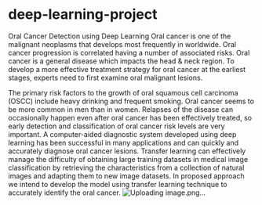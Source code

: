 # deep-learning-project
Oral Cancer Detection using Deep Learning
Oral cancer is one of the malignant neoplasms that develops most frequently in worldwide. Oral cancer progression is correlated having a number of associated risks. Oral cancer is a general disease which impacts the head & neck region. To develop a more effective treatment strategy for oral cancer at the earliest stages, experts need to first examine oral malignant lesions. 

The primary risk factors to the growth of oral squamous cell carcinoma (OSCC) include heavy drinking and frequent smoking. Oral cancer seems to be more common in men than in women. Relapses of the disease can occasionally happen even after oral cancer has been effectively treated, so early detection and classification of oral cancer risk levels are very important. A computer-aided diagnostic system developed using deep learning has been successful in many applications and can quickly and accurately diagnose oral cancer lesions. Transfer learning can effectively manage the difficulty of obtaining large training datasets in medical image classification by retrieving the characteristics from a collection of natural images and adapting them to new image datasets. In proposed approach we intend to develop the model using transfer learning technique to accurately identify the oral cancer.
![Uploading image.png…]()
